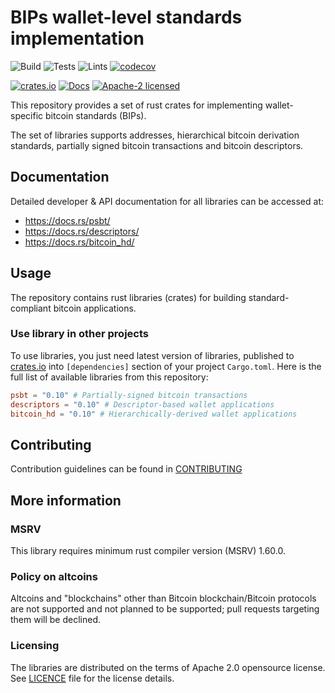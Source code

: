 # BIPs wallet-level standards implementation

![Build](https://github.com/BP-WG/bp-bips/workflows/Build/badge.svg)
![Tests](https://github.com/BP-WG/bp-bips/workflows/Tests/badge.svg)
![Lints](https://github.com/BP-WG/bp-bips/workflows/Lints/badge.svg)
[![codecov](https://codecov.io/gh/BP-WG/bp-bips/branch/master/graph/badge.svg)](https://codecov.io/gh/BP-WG/bp-bips)

[![crates.io](https://img.shields.io/crates/v/bp-bips)](https://crates.io/crates/bp-bips)
[![Docs](https://docs.rs/bp-bips/badge.svg)](https://docs.rs/bp-bips)
[![Apache-2 licensed](https://img.shields.io/crates/l/bp-bips)](./LICENSE)

This repository provides a set of rust crates for implementing wallet-specific 
bitcoin standards (BIPs).

The set of libraries supports addresses, hierarchical bitcoin derivation 
standards, partially signed bitcoin transactions and bitcoin descriptors.


## Documentation

Detailed developer & API documentation for all libraries can be accessed at:
- <https://docs.rs/psbt/>
- <https://docs.rs/descriptors/>
- <https://docs.rs/bitcoin_hd/>


## Usage

The repository contains rust libraries (crates) for building standard-compliant
bitcoin applications.

### Use library in other projects

To use libraries, you just need latest version of libraries, published to
[crates.io](https://crates.io) into `[dependencies]` section of your project
`Cargo.toml`. Here is the full list of available libraries from this repository:

```toml
psbt = "0.10" # Partially-signed bitcoin transactions
descriptors = "0.10" # Descriptor-based wallet applications
bitcoin_hd = "0.10" # Hierarchically-derived wallet applications
```


## Contributing

Contribution guidelines can be found in [CONTRIBUTING](CONTRIBUTING.md)


## More information

### MSRV

This library requires minimum rust compiler version (MSRV) 1.60.0.

### Policy on altcoins

Altcoins and "blockchains" other than Bitcoin blockchain/Bitcoin protocols are
not supported and not planned to be supported; pull requests targeting them will
be declined.

### Licensing

The libraries are distributed on the terms of Apache 2.0 opensource license.
See [LICENCE](LICENSE) file for the license details.
